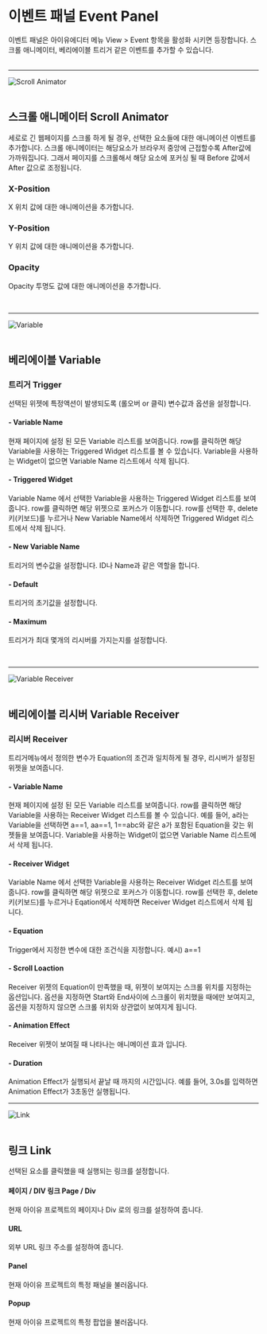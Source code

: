 # 이벤트 패널 Event Panel
이벤트 패널은 아이유에디터 메뉴 View > Event 항목을 활성화 시키면 등장합니다. 스크롤 애니메이터, 베리에이블 트리거 같은 이벤트를 추가할 수 있습니다.<br /><br />

*****
![Scroll Animator](/img/iu_manual_panel_event_01scr.png)<br /><br />
## 스크롤 애니메이터 Scroll Animator
세로로 긴 웹페이지를 스크롤 하게 될 경우, 선택한 요소들에 대한 애니메이션 이벤트를 추가합니다.
스크롤 애니메이터는 해당요소가 브라우저 중앙에 근접할수록 After값에 가까워집니다. 그래서 페이지를 스크롤해서 해당 요소에 포커싱 될 때 Before 값에서 After 값으로 조정됩니다.

### X-Position
X 위치 값에 대한 애니메이션을 추가합니다.

### Y-Position
Y 위치 값에 대한 애니메이션을 추가합니다.

### Opacity
Opacity 투명도 값에 대한 애니메이션을 추가합니다.

<br />

*****
![Variable](/img/iu_manual_panel_event_02var.png)<br /><br />
## 베리에이블 Variable

### 트리거 Trigger
선택된 위젯에 특정액션이 발생되도록 (롤오버 or 클릭) 변수값과 옵션을 설정합니다.

#### - Variable Name
현재 페이지에 설정 된 모든 Variable 리스트를 보여줍니다. row를 클릭하면 해당 Variable을 사용하는 Triggered Widget 리스트를 볼 수 있습니다. Variable을 사용하는 Widget이 없으면 Variable Name 리스트에서 삭제 됩니다.

#### - Triggered Widget
Variable Name 에서 선택한 Variable을 사용하는 Triggered Widget 리스트를 보여줍니다. row를 클릭하면 해당 위젯으로 포커스가 이동합니다. row를 선택한 후, delete키(키보드)를 누르거나 New Variable Name에서 삭제하면 Triggered Widget 리스트에서 삭제 됩니다.

#### - New Variable Name
트리거의 변수값을 설정합니다. ID나 Name과 같은 역할을 합니다.

#### - Default
트리거의 초기값을 설정합니다.

#### - Maximum
트리거가 최대 몇개의 리시버를 가지는지를 설정합니다.

<br />

*****
![Variable Receiver](/img/iu_manual_panel_event_03receiver.png)<br /><br />
## 베리에이블 리시버 Variable Receiver

### 리시버 Receiver
트리거메뉴에서 정의한 변수가 Equation의 조건과 일치하게 될 경우, 리시버가 설정된 위젯을 보여줍니다.

#### - Variable Name
현재 페이지에 설정 된 모든 Variable 리스트를 보여줍니다. row를 클릭하면 해당 Variable을 사용하는 Receiver Widget 리스트를 볼 수 있습니다. 예를 들어, a라는 Variable을 선택하면 a==1, aa==1, 1==abc와 같은 a가 포함된 Equation을 갖는 위젯들을 보여줍니다. Variable을 사용하는 Widget이 없으면 Variable Name 리스트에서 삭제 됩니다.

#### - Receiver Widget
Variable Name 에서 선택한 Variable을 사용하는 Receiver Widget 리스트를 보여줍니다. row를 클릭하면 해당 위젯으로 포커스가 이동합니다. row를 선택한 후, delete키(키보드)를 누르거나 Eqation에서 삭제하면 Receiver Widget 리스트에서 삭제 됩니다.

#### - Equation
Trigger에서 지정한 변수에 대한 조건식을 지정합니다. 예시) a==1

#### - Scroll Loaction
Receiver 위젯의 Equation이 만족했을 때, 위젯이 보여지는 스크롤 위치를 지정하는 옵션입니다. 옵션을 지정하면 Start와 End사이에 스크롤이 위치했을 때에만 보여지고, 옵션을 지정하지 않으면 스크롤 위치와 상관없이 보여지게 됩니다.

#### - Animation Effect
Receiver 위젯이 보여질 때 나타나는 애니메이션 효과 입니다.

#### - Duration
Animation Effect가 실행되서 끝날 때 까지의 시간입니다. 예를 들어, 3.0s를 입력하면 Animation Effect가 3초동안 실행됩니다.
<br />

*****
![Link](/img/iu_manual_panel_event_04link.png)<br /><br />
## 링크 Link
선택된 요소를 클릭했을 때 실행되는 링크를 설정합니다. 

#### 페이지 / DIV 링크 Page / Div
현재 아이유 프로젝트의 페이지나 Div 로의 링크를 설정하여 줍니다.

#### URL
외부 URL 링크 주소를 설정하여 줍니다.

#### Panel
현재 아이유 프로젝트의 특정 패널을 불러옵니다.

#### Popup
현재 아이유 프로젝트의 특정 팝업을 불러옵니다.